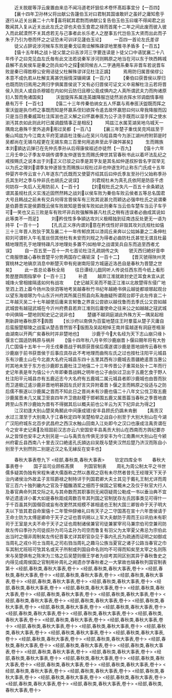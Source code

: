<!-- { "loadSidebar": true } -->
　　近关脱屣等浮云废置由来总不闻冯道老奸狙侩术卷怀髙蹈事宜分【一百四】
　　【襄十四年卫孙林父将出献公告籧伯玉对曰君制其国谁敢奸之虽奸之庸知愈乎遂行从近关出襄二十六年喜将弑其君剽而纳献公复告伯玉伯玉曰瑗不得闻君之出敢闻其入复从近关出此左氏之谬也夫伯玉食君之禄而首尾十二年之间此废而彼入彼入而此弑漠然不关其虑若无与己事者此长乐老人之歴事五代岂伯玉大贤而出此而子朱子乃引为卷而怀之之证恐未可训详见蘧伯玉论】
　　一百四一首论左氏差谬
　　徒父占辞说涉河候车东败是秦戈征南诠解殊疎谬地里推寻矛盾多【一百五】
　　【僖十五年韩之战卜徒父筮之曰吉涉河三字要连读是卜徒父口中语犹襄二十八年传子之曰克见血左氏毎有此文法若说秦军涉河则韩原之地当在河以东于陜西韩城县解不去矣侯车是秦之防兵如今之探侯同候古人二字通用系秦车非晋车若说晋车败是秦已得胜穆公安用诘徒父杜解殊谬详见杜注正譌】
　　焉用防归属晋侯缪公本意不成仇若从杜解支离甚伉俪情深辍阃谋【一百六】
　　【秦伯曰获晋侯以厚归也既而防归焉用之两归字俱属晋侯说下文有必归晋侯可证文义夲易解杜注云若将晋侯入则夫人或自杀穆姬在内如何云防归且穆公竟成惧内之人真所谓武夫力而拘诸原妇人暂而免诸国矣】
　　沃盥旋挥系属连英雄降服岂徒然湔衣挥水邻调戱情事相悬有万千【一百七】
　　【僖二十三年传秦伯纳女五人怀嬴与焉奉匜沃盥既而挥之案沃盥是执巾栉之事既而知是怀嬴系侄妇欲挥令逺去故怀嬴怒曰何以卑我降服而囚只是当日畏秦威耳杜注挥湔也正义解之曰怀嬴奉匜为公子浇手既而以湿手挥之使水湔汚其衣如此则此时已属调戯情事正是相反】
　　鸠兹江水属芜湖吴地乌城天一隅南北悬殊千里外追奔用过吴都【一百八】
　　【襄三年楚子重伐吴克鸠兹至于衡山鸠兹为今江南太平府芜湖县杜注衡山在吴兴乌程县南今为浙江湖州府附郭是时吴都尚在无锡乌程更在无锡东南三百里何用追奔至此乎疎舛甚矣】
　　生而赐族本刘頴达讥弹已在先仲氏季孙从后得康侯祖述亦徒然【一百九】
　　【僖十六年三月壬申公子季友卒胡传谓季友仲遂皆生而赐氏俾世其官春秋书此以着坏法乱纪之戒按赐氏之说本出于刘正义已驳之曰季是其字友是其名如仲遂叔肸皆名字双举无以为氏之理刘谓季友仲遂皆生而赐族以规杜过非也仲遂生时止称东门氏成十五年仲婴齐卒传云宣十八年逐东门氏既而又使婴齐绍其后曰仲氏季友至孙行父始称季孙氏其生时之季与仲非氏也胡氏之说误】
　　刘君规杜未为真孔氏依阿是防臣千虑何妨存一失后人无用防前人【一百十】
　　【刘规杜氏之失凡一百五十余条颖达谓其虽规杜氏义实浅近固然然韩之战刘以侯车败为秦伯车败云侯者五等总名国君大号且韩战之前未有交兵何得言晋侯车有三败其说甚允而颖达必强申杜氏之说谓秦是伯爵晋实是侯爵既云侯车败故知是晋侯车败如此则秦车当云伯车楚车当云子车乎可一笑也又云三败是车有败坏非兵败强解殊甚凡杜氏之稍有违误者必曲成其说如此等类不一而足】
　　刘矜伐性多争頴达攻刘义极精独到征南违反处更无一语为持平【一百十一】
　　【孔氏正义序内谓刘意在矜伐性好非毁其攻刘氏规杜如僖三十三年晋人败狄于箕及襄二十一年传邾庶其以漆闾丘来奔以公姑姊妻之二条伸杜抑刘可谓析入牛毛茧丝但其他杜有未安而刘规之为得者必曲防杜氏甚觉无谓且杜最精地理而孔于地理特疎凡涉地理处多置不如柏举之战谓吴兵自东而追至西者尤误】
　　自一百五至一百十一共七首论杜注孔疏胡传之失
　　虢灭西归絶好音申亡南服啓雄心春秋晋楚平分势两国存亡痛钜深【一百十二】
　　【晋灭虢得陜州灵寳桃林之地镐京消息中断楚灭申有宛谢南阳营方城逼近洛邑自是春秋为晋楚之世矣】
　　此一首总论春秋全局
　　往日谭经儿戱同听人传说任西东而今纸上看形势歴歴舆图指掌中【一百十三】
　　补遗
　　越弃江淮就故封史迁耳食未宜从武城烽火曾相接隔逺如何有战攻
　　【史记越灭吴而不能正江淮以北故楚得东侵广地至泗上泗上葢今扬州及徐泗等地考吴越春秋竹书纪年越絶书俱云越徙都琅琊起观台以望东海琅琊为今山东沂州府其所属日照县向系海曲疑所谓观台即于此左传哀二十二年越灭吴二十七年越使后庸来言邾鲁之界哀公尝欲以越伐鲁而去季氏公又尝如越武城尝有越冦武城在今沂州府费县若弃江淮则后庸使命之往来公之如越越之冦武城中间俱隔一楚地则知史记之说非也】
　　楚疆不越洞庭湖此外殊方天一隅吴起相荆新辟地春秋原不舆图
　　【长沙府以南俱为百蛮地楚庄王时羣蛮从楚子灭庸自后蛮服楚鄢陵之战蛮从楚击晋然皆不版图及吴起相悼王南并蛮越遂有洞庭苍梧渐由湖南以开两广矣春秋时并非楚地也】
　　沙鹿于今大名经为天下志山崩只缘卜偃言亡国适防韩原与祸并
　　【僖十四年秋八月辛夘沙鹿崩晋卜偃曰期年将有大咎几亡国僖十五年十一月壬戌秦晋战于韩原获晋侯后儒遂谓沙鹿是晋地胡传云春秋书沙鹿崩于前书获晋侯于后事应具存此不考地理而曲徇左氏之过也按杜注阳平元城县东有沙鹿土山在今北直大名府元城县东四十五里其西有沙鹿城去晋疆絶逺晋当惠公时其地未至于东方也沙鹿即五鹿杜注卫地僖二十三年传晋公子重耳处狄十二年而行史记年表是年为僖公十六年即秦晋战韩之明年也公子由狄过卫出于五鹿乞食于野人杜注阳平元城县亦有五鹿近志今大名府有五鹿城二属元城县者即沙鹿城也由晋而狄而卫道极辽逺沙鹿非晋地明甚因左氏好言灾异附着晋卜偃之言而韩原之役适与之防后儒不察遂以沙鹿属之晋而不知此日之晋尚未有沙鹿也僖二十八年文公伐卫取五鹿沙鹿属晋未几又属卫至哀四年齐卫救赵稷于邯郸围五鹿又属晋葢当春秋之季晋地直跨至山东界沙鹿始为晋有不得据其后以概夫前也公羊云为天下纪异此为得之】
　　江汉初逢大别山楚吴角鬭此中间康成错安丰县顾氏仍譌未肯删
　　【禹贡汉水过三澨至于大别南入于江春秋定四年吴楚柏举之战自小别至于大别大别山在今湖广汉阳府城东北百步武昌府之西汉水触山回南入江处即今之汉口也康成注禹贡谓在今之安丰史记索及班固前汉志亦云六安国安丰县禹贡大别山在西南而方舆纪要亦从之皆悮也安丰之大别另是一山与禹贡左传俱无涉安丰为今江南夀州大别山在今颍州府霍丘县西南八十里去汉口絶逺孔氏頴达曰吴既与楚夹汉然后楚乃济汉而陈自小别至于大别然则二别是近汉之名无縁反在安丰也】

　　春秋大事表卷九下
<经部,春秋类,春秋大事表>
　　钦定四库全书
　　春秋大事表卷十
　　国子监司业顾栋髙撰
　　列国官制表
　　周礼为周公制太平之书世儒多疑其伪独有宋程朱诸大儒亟称之然以愚观之窃有未尽然者昔先王经理天下天子治内诸侯治外故孟子言班爵禄之制特详于列国君卿大夫士其见于戴礼王制尤详而周官三百六十独列畿内之官及于醯醢酒浆之细而于侯国之官概未之及仅于秋官大行人及春官典命列其交际之礼与其命数而其职事则无闻窃疑周公勒成一书以垂治典不宜举近遗逺详小畧大如是春秋距成周数百年其列国之官制犹存左氏因事类见可得什一于千百虽其列国僣窃或妄有改更然其规模不甚相逺也王制大国三卿皆命于天子明大夫以下皆其君自命案僖十二年管仲辞飨礼曰有天子之二守国髙在宣十六年晋侯请于王命士防为太傅是卿命于天子之证也晋巩朔以上军大夫献防于周而王曰巩伯未有职司于王室是大夫不命于天子之证也周制诸侯兼官司徒兼冢宰司马兼宗伯司空兼司防故左传曰季孙为司徒叔孙为司马孟孙为司空而鲁复有羽父为太宰夏父弗忌为宗伯此出当时之僣非周制矣左传纪晋事尤详其职官杂见于事内孔氏为疏通而证明之如御戎当周礼之戎仆司士当周礼之司右驺当周礼之趣马公族当夏官之诸子公路当春官之巾车其制尤班班可攷其名或天子所制或列国自命名则均不可得而知矣至太宰之名则陈宋与吴楚俱有之陈宋为三恪之后吴楚则僣王学者为综考其同区别其异于春秋鲁史之内得见成周侯国之官制用补周礼之阙遗亦学春秋者之一大掌故也辑春秋列国官制表第十
<经部,春秋类,春秋大事表,卷十>
<经部,春秋类,春秋大事表,卷十>
<经部,春秋类,春秋大事表,卷十>
<经部,春秋类,春秋大事表,卷十>
<经部,春秋类,春秋大事表,卷十>
<经部,春秋类,春秋大事表,卷十>
<经部,春秋类,春秋大事表,卷十>
<经部,春秋类,春秋大事表,卷十>
<经部,春秋类,春秋大事表,卷十>
<经部,春秋类,春秋大事表,卷十>
<经部,春秋类,春秋大事表,卷十>
<经部,春秋类,春秋大事表,卷十>
<经部,春秋类,春秋大事表,卷十>
<经部,春秋类,春秋大事表,卷十>
<经部,春秋类,春秋大事表,卷十>
<经部,春秋类,春秋大事表,卷十>
<经部,春秋类,春秋大事表,卷十>
<经部,春秋类,春秋大事表,卷十>
<经部,春秋类,春秋大事表,卷十>
<经部,春秋类,春秋大事表,卷十>
<经部,春秋类,春秋大事表,卷十>
<经部,春秋类,春秋大事表,卷十>
<经部,春秋类,春秋大事表,卷十>
<经部,春秋类,春秋大事表,卷十>
<经部,春秋类,春秋大事表,卷十>
<经部,春秋类,春秋大事表,卷十>
<经部,春秋类,春秋大事表,卷十>
<经部,春秋类,春秋大事表,卷十>
<经部,春秋类,春秋大事表,卷十>
<经部,春秋类,春秋大事表,卷十>
<经部,春秋类,春秋大事表,卷十>
<经部,春秋类,春秋大事表,卷十>
<经部,春秋类,春秋大事表,卷十>
<经部,春秋类,春秋大事表,卷十>
<经部,春秋类,春秋大事表,卷十>
<经部,春秋类,春秋大事表,卷十>
<经部,春秋类,春秋大事表,卷十>
<经部,春秋类,春秋大事表,卷十>
<经部,春秋类,春秋大事表,卷十>
<经部,春秋类,春秋大事表,卷十>
<经部,春秋类,春秋大事表,卷十>
<经部,春秋类,春秋大事表,卷十>
<经部,春秋类,春秋大事表,卷十>
<经部,春秋类,春秋大事表,卷十>
<经部,春秋类,春秋大事表,卷十>
<经部,春秋类,春秋大事表,卷十>
<经部,春秋类,春秋大事表,卷十>
